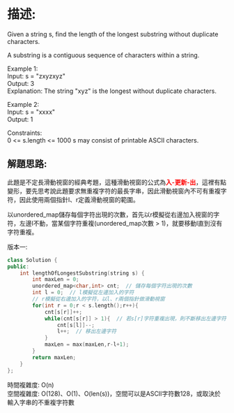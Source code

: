 # 描述:
Given a string s, find the length of the longest substring without duplicate characters.

A substring is a contiguous sequence of characters within a string.

Example 1:  
Input: s = "zxyzxyz"  
Output: 3  
Explanation: The string "xyz" is the longest without duplicate characters.

Example 2:  
Input: s = "xxxx"  
Output: 1

Constraints:  
0 <= s.length <= 1000
s may consist of printable ASCII characters.

## 解題思路:
此題是不定長滑動視窗的經典考題，這種滑動視窗的公式為<font color='red'>**入-更新-出**</font>，這裡有點變形，要先思考說此題要求無重複字符的最長字串，因此滑動視窗內不可有重複字符，因此使用兩個指針l、r定義滑動視窗的範圍。  

以unordered_map儲存每個字符出現的次數，首先以r模擬從右邊加入視窗的字符，左邊l不動，當某個字符重複(unordered_map次數 > 1)，就要移動l直到沒有字符重複。

版本一:
```C++
class Solution {
public:
    int lengthOfLongestSubstring(string s) {
        int maxLen = 0;
        unordered_map<char,int> cnt;  // 儲存每個字符出現的次數
        int l = 0;  // l模擬從左邊加入的字符
        // r模擬從右邊加入的字符，以l、r兩個指針做滑動視窗
        for(int r = 0;r < s.length();r++){
            cnt[s[r]]++;
            while(cnt[s[r]] > 1){  // 若s[r]字符重複出現，則不斷移出左邊字符直到沒有重複
                cnt[s[l]]--;
                l++;  // 移出左邊字符         
            }
            maxLen = max(maxLen,r-l+1);
        }    
        return maxLen;
    }
};
```
時間複雜度: O(n)  
空間複雜度: O(128)、O(1)、O(len(s))，空間可以是ASCII字符數128，或取決於輸入字串的不重複字符數